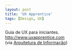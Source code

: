 ```yaml
---
layout: post
title: 'UX Apprentice'
tags: [Design, UX]
---
```


Guia de UX para iniciantes.<br>
<http://www.uxapprentice.com><br>
(via [Arquitetura de Informação](http://arquiteturadeinformacao.com/2013/04/15/link-ux-apprentice))
